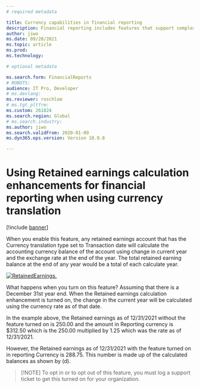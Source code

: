 ```yaml
---
# required metadata

title: Currency capabilities in financial reporting
description: Financial reporting includes features that support complex currency reporting requirements.
author: jiwo
ms.date: 09/20/2021
ms.topic: article
ms.prod: 
ms.technology: 

# optional metadata

ms.search.form: FinancialReports
# ROBOTS: 
audience: IT Pro, Developer
# ms.devlang: 
ms.reviewer: roschlom
# ms.tgt_pltfrm: 
ms.custom: 261824
ms.search.region: Global
# ms.search.industry: 
ms.author: jiwo
ms.search.validFrom: 2020-01-09
ms.dyn365.ops.version: Version 10.0.8

---
```


# Using Retained earnings calculation enhancements for financial reporting when using currency translation

[!include [banner](../includes/banner.md)]

When you enable this feature, any retained earnings account that has the Currency translation type set to Transaction date will calculate the accounting currency balance of the account using change in current year and the exchange rate at the end of the year. The total retained earning balance at the end of any year would be a total of each calculate year. 

   [![RetainedEarnings.](./media/RetainedEarnings.png)](./media/RetainedEarnings.png)

What happens when you turn on this feature?
Assuming that there is a December 31st year end. When the Retained earnings calculation enhancement is turned on, the change in the current year will be calculated using the currency rate as of that date. 
 
In the example above, the Retained earnings as of 12/31/2021 without the feature turned on is 250.00 and the amount in Reporting currency is $312.50 which is the 250.00 multiplied by 1.25 which was the rate as of 12/31/2021. 

However, the Retained earnings as of 12/31/2021 with the feature turned on in reporting Currency is 288.75. This number is made up of the calculated balances as shown by (d). 

  > [!NOTE] To opt in or to opt out of this feature, you must log a support ticket to get this turned on for your organization. 
